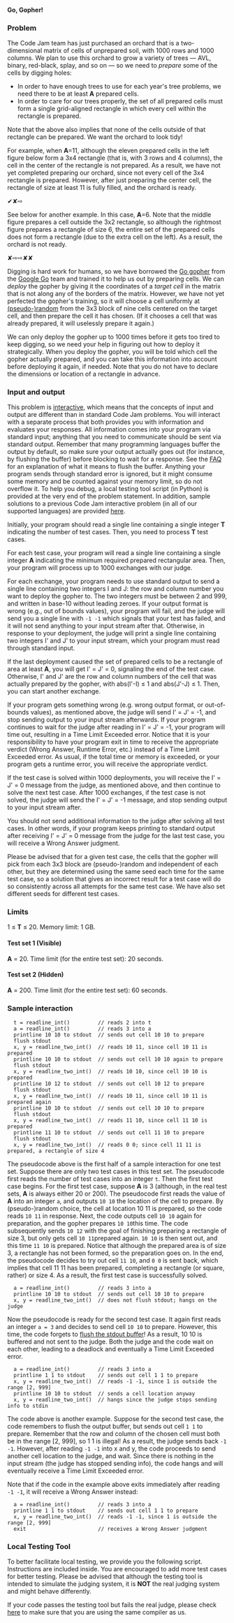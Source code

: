 #### Go, Gopher!

### Problem

The Code Jam team has just purchased an orchard that is a two-dimensional matrix of cells of unprepared soil, with 1000 rows and 1000 columns. We plan to use this orchard to grow a variety of trees — AVL, binary, red-black, splay, and so on — so we need to *prepare* some of the cells by digging holes:

- In order to have enough trees to use for each year's tree problems, we need there to be at least **A** prepared cells.
- In order to care for our trees properly, the set of all prepared cells must form a single grid-aligned rectangle in which every cell within the rectangle is prepared.

Note that the above also implies that none of the cells outside of that rectangle can be prepared. We want the orchard to look tidy!

For example, when **A**=11, although the eleven prepared cells in the left figure below form a 3x4 rectangle (that is, with 3 rows and 4 columns), the cell in the center of the rectangle is not prepared. As a result, we have not yet completed preparing our orchard, since not every cell of the 3x4 rectangle is prepared. However, after just preparing the center cell, the rectangle of size at least 11 is fully filled, and the orchard is ready.

✔✘⇨

See below for another example. In this case, **A**=6. Note that the middle figure prepares a cell outside the 3x2 rectangle, so although the rightmost figure prepares a rectangle of size 6, the entire set of the prepared cells does not form a rectangle (due to the extra cell on the left). As a result, the orchard is not ready.

✘⇨⇨✘✘

Digging is hard work for humans, so we have borrowed the [Go gopher](https://blog.golang.org/gopher) from the [Google Go](https://golang.org/) team and trained it to help us out by preparing cells. We can *deploy* the gopher by giving it the coordinates of a *target cell* in the matrix that is not along any of the borders of the matrix. However, we have not yet perfected the gopher's training, so it will choose a cell uniformly at [(pseudo-)random](https://en.wikipedia.org/wiki/Pseudorandom_number_generator) from the 3x3 block of nine cells centered on the target cell, and then prepare the cell it has chosen. (If it chooses a cell that was already prepared, it will uselessly prepare it again.)

We can only deploy the gopher up to 1000 times before it gets too tired to keep digging, so we need your help in figuring out how to deploy it strategically. When you deploy the gopher, you will be told which cell the gopher actually prepared, and you can take this information into account before deploying it again, if needed. Note that you do not have to declare the dimensions or location of a rectangle in advance.

### Input and output

This problem is [interactive](https://codejam.withgoogle.com/codejam/resources/faq#what-is-interactive-problem), which means that the concepts of input and output are different than in standard Code Jam problems. You will interact with a separate process that both provides you with information and evaluates your responses. All information comes into your program via standard input; anything that you need to communicate should be sent via standard output. Remember that many programming languages buffer the output by default, so make sure your output actually goes out (for instance, by flushing the buffer) before blocking to wait for a response. See the [FAQ](https://codejam.withgoogle.com/codejam/resources/faq#buffer-flushing) for an explanation of what it means to flush the buffer. Anything your program sends through standard error is ignored, but it might consume some memory and be counted against your memory limit, so do not overflow it. To help you debug, a local testing tool script (in Python) is provided at the very end of the problem statement. In addition, sample solutions to a previous Code Jam interactive problem (in all of our supported languages) are provided [here](https://codejam.withgoogle.com/2018/challenges/0000000000000130/analysis/0000000000000523).

Initially, your program should read a single line containing a single integer **T** indicating the number of test cases. Then, you need to process **T** test cases.

For each test case, your program will read a single line containing a single integer **A** indicating the minimum required prepared rectangular area. Then, your program will process up to 1000 exchanges with our judge.

For each exchange, your program needs to use standard output to send a single line containing two integers I and J: the row and column number you want to deploy the gopher to. The two integers must be between 2 and 999, and written in base-10 without leading zeroes. If your output format is wrong (e.g., out of bounds values), your program will fail, and the judge will send you a single line with `-1 -1` which signals that your test has failed, and it will not send anything to your input stream after that. Otherwise, in response to your deployment, the judge will print a single line containing two integers I' and J' to your input stream, which your program must read through standard input.

If the last deployment caused the set of prepared cells to be a rectangle of area at least **A**, you will get I' = J' = 0, signaling the end of the test case. Otherwise, I' and J' are the row and column numbers of the cell that was actually prepared by the gopher, with abs(I'-I) ≤ 1 and abs(J'-J) ≤ 1. Then, you can start another exchange.

If your program gets something wrong (e.g. wrong output format, or out-of-bounds values), as mentioned above, the judge will send I' = J' = -1, and stop sending output to your input stream afterwards. If your program continues to wait for the judge after reading in I' = J' = -1, your program will time out, resulting in a Time Limit Exceeded error. Notice that it is your responsibility to have your program exit in time to receive the appropriate verdict (Wrong Answer, Runtime Error, etc.) instead of a Time Limit Exceeded error. As usual, if the total time or memory is exceeded, or your program gets a runtime error, you will receive the appropriate verdict.

If the test case is solved within 1000 deployments, you will receive the I' = J' = 0 message from the judge, as mentioned above, and then continue to solve the next test case. After 1000 exchanges, if the test case is not solved, the judge will send the I' = J' = -1 message, and stop sending output to your input stream after.

You should not send additional information to the judge after solving all test cases. In other words, if your program keeps printing to standard output after receiving I' = J' = 0 message from the judge for the last test case, you will receive a Wrong Answer judgment.

Please be advised that for a given test case, the cells that the gopher will pick from each 3x3 block are (pseudo-)random and independent of each other, but they are determined using the same seed each time for the same test case, so a solution that gives an incorrect result for a test case will do so consistently across all attempts for the same test case. We have also set different seeds for different test cases.

### Limits

1 ≤ **T** ≤ 20.
Memory limit: 1 GB.

#### Test set 1 (Visible)

**A** = 20.
Time limit (for the entire test set): 20 seconds.

#### Test set 2 (Hidden)

**A** = 200.
Time limit (for the entire test set): 60 seconds.

### Sample interaction

```
  t = readline_int()         // reads 2 into t
  a = readline_int()         // reads 3 into a
  printline 10 10 to stdout  // sends out cell 10 10 to prepare
  flush stdout
  x, y = readline_two_int()  // reads 10 11, since cell 10 11 is prepared
  printline 10 10 to stdout  // sends out cell 10 10 again to prepare
  flush stdout
  x, y = readline_two_int()  // reads 10 10, since cell 10 10 is prepared
  printline 10 12 to stdout  // sends out cell 10 12 to prepare
  flush stdout
  x, y = readline_two_int()  // reads 10 11, since cell 10 11 is prepared again
  printline 10 10 to stdout  // sends out cell 10 10 to prepare
  flush stdout
  x, y = readline_two_int()  // reads 11 10, since cell 11 10 is prepared
  printline 11 10 to stdout  // sends out cell 11 10 to prepare
  flush stdout
  x, y = readline_two_int()  // reads 0 0; since cell 11 11 is prepared, a rectangle of size 4
```

The pseudocode above is the first half of a sample interaction for one test set. Suppose there are only two test cases in this test set. The pseudocode first reads the number of test cases into an integer `t`. Then the first test case begins. For the first test case, suppose **A** is 3 (although, in the real test sets, **A** is always either 20 or 200). The pseudocode first reads the value of **A** into an integer `a`, and outputs `10 10` the location of the cell to prepare. By (pseudo-)random choice, the cell at location 10 11 is prepared, so the code reads `10 11` in response. Next, the code outputs cell `10 10` again for preparation, and the gopher prepares `10 10`this time. The code subsequently sends `10 12` with the goal of finishing preparing a rectangle of size 3, but only gets cell `10 11`prepared again. `10 10` is then sent out, and this time `11 10` is prepared. Notice that although the prepared area is of size 3, a rectangle has not been formed, so the preparation goes on. In the end, the pseudocode decides to try out cell `11 10`, and `0 0` is sent back, which implies that cell 11 11 has been prepared, completing a rectangle (or square, rather) or size 4. As a result, the first test case is successfully solved.

```
  a = readline_int()         // reads 3 into a
  printline 10 10 to stdout  // sends out cell 10 10 to prepare
  x, y = readline_two_int()  // does not flush stdout; hangs on the judge
```

Now the pseudocode is ready for the second test case. It again first reads an integer `a = 3` and decides to send cell `10 10` to prepare. However, this time, the code forgets to [flush the stdout buffer](https://codejam.withgoogle.com/codejam/resources/faq#buffer-flushing)! As a result, 10 10 is buffered and not sent to the judge. Both the judge and the code wait on each other, leading to a deadlock and eventually a Time Limit Exceeded error.

```
  a = readline_int()         // reads 3 into a
  printline 1 1 to stdout    // sends out cell 1 1 to prepare
  x, y = readline_two_int()  // reads -1 -1, since 1 is outside the range [2, 999]
  printline 10 10 to stdout  // sends a cell location anyway
  x, y = readline_two_int()  // hangs since the judge stops sending info to stdin
```

The code above is another example. Suppose for the second test case, the code remembers to flush the output buffer, but sends out cell `1 1` to prepare. Remember that the row and column of the chosen cell must both be in the range [2, 999], so 1 1 is illegal! As a result, the judge sends back `-1 -1`. However, after reading `-1 -1` into x and y, the code proceeds to send another cell location to the judge, and wait. Since there is nothing in the input stream (the judge has stopped sending info), the code hangs and will eventually receive a Time Limit Exceeded error.

Note that if the code in the example above exits immediately after reading `-1 -1`, it will receive a Wrong Answer instead:

```
  a = readline_int()         // reads 3 into a
  printline 1 1 to stdout    // sends out cell 1 1 to prepare
  x, y = readline_two_int()  // reads -1 -1, since 1 is outside the range [2, 999]
  exit                       // receives a Wrong Answer judgment
```

### Local Testing Tool

To better facilitate local testing, we provide you the following script. Instructions are included inside. You are encouraged to add more test cases for better testing. Please be advised that although the testing tool is intended to simulate the judging system, it is **NOT** the real judging system and might behave differently.

If your code passes the testing tool but fails the real judge, please check [here](https://code.google.com/codejam/resources/faq#language-details) to make sure that you are using the same compiler as us.